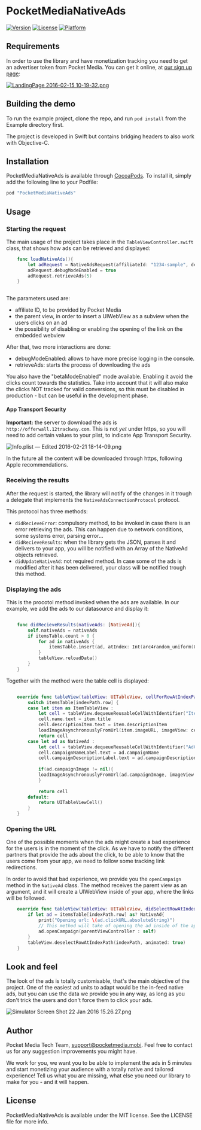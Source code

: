 # PocketMediaNativeAds

[![Version](https://img.shields.io/cocoapods/v/PocketMediaNativeAds.svg?style=flat)](http://cocoapods.org/pods/PocketMediaNativeAds)
[![License](https://img.shields.io/cocoapods/l/PocketMediaNativeAds.svg?style=flat)](http://cocoapods.org/pods/PocketMediaNativeAds)
[![Platform](https://img.shields.io/cocoapods/p/PocketMediaNativeAds.svg?style=flat)](http://cocoapods.org/pods/PocketMediaNativeAds)

## Requirements

In order to use the library and have monetization tracking you need to get an advertiser token from Pocket Media. You can get it online, at [our sign up page](http://nativeads.pocketmedia.mobi/signup.html):

[![LandingPage 2016-02-15 10-19-32.png](https://bitbucket.org/repo/46g5gL/images/3248517185-LandingPage%202016-02-15%2010-19-32.png)](http://nativeads.pocketmedia.mobi/signup.html)


## Building the demo

To run the example project, clone the repo, and run `pod install` from the Example directory first.

The project is developed in Swift but contains bridging headers to also work with Objective-C.


## Installation

PocketMediaNativeAds is available through [CocoaPods](http://cocoapods.org). To install
it, simply add the following line to your Podfile:

```ruby
pod "PocketMediaNativeAds"
```

## Usage

### Starting the request
The main usage of the project takes place in the ```TableViewController.swift``` class, that shows how ads can be retrieved and displayed:

```swift
    func loadNativeAds(){
        let adRequest = NativeAdsRequest(affiliateId: "1234-sample", delegate: self, parentView: self.view, followRedirectsInBackground: true)
        adRequest.debugModeEnabled = true
        adRequest.retrieveAds(5)
    }
 
```

The parameters used are:

- affiliate ID, to be provided by Pocket Media
- the parent view, in order to insert a UIWebView as a subview when the users clicks on an ad
- the possibility of disabling or enabling the opening of the link on the embedded webview

After that, two more interactions are done:
- debugModeEnabled: allows to have more precise logging in the console. 
- retrieveAds: starts the process of downloading the ads

You also have the "betaModeEnabled" mode available. Enabling it avoid the clicks count towards the statistics. Take into account that it will also make the clicks NOT tracked for valid conversions, so this must be disabled in production - but can be useful in the development phase. 


#### App Transport Security

**Important:** the server to download the ads is ```http://offerwall.12trackway.com```. This is not *yet* under https, so you will need to add certain values to your plist, to indicate App Transport Security. 

![Info.plist — Edited 2016-02-21 18-14-09.png](https://bitbucket.org/repo/46g5gL/images/2846838342-Info.plist%20%E2%80%94%20Edited%202016-02-21%2018-14-09.png)

In the future all the content will be downloaded through https, following Apple recommendations.


### Receiving the results
After the request is started, the library will notify of the changes in it trough a delegate that implements the ```NativeAdsConnectionProtocol``` protocol.

This protocol has three methods:

- ```didRecieveError```: compulsory method, to be invoked in case there is an error retrieving the ads. This can happen due to network conditions, some systems error, parsing error...
- ```didRecieveResults```: when the library gets the JSON, parses it and delivers to your app, you will be notified with an Array of the NativeAd objects retrieved.
- ```didUpdateNativeAd```: not required method. In case some of the ads is modified after it has been delivered, your class will be notified trough this method.

### Displaying the ads

This is the procotol method invoked when the ads are available. In our example, we add the ads to our datasource and display it:

```swift

    func didRecieveResults(nativeAds: [NativeAd]){
        self.nativeAds = nativeAds
        if itemsTable.count > 0 {
            for ad in nativeAds {
                itemsTable.insert(ad, atIndex: Int(arc4random_uniform(UInt32(itemsTable.count))))
            }
            tableView.reloadData()
        }
    }
```

Together with the method were the table cell is displayed:

```swift

    override func tableView(tableView: UITableView, cellForRowAtIndexPath indexPath: NSIndexPath) -> UITableViewCell {
        switch itemsTable[indexPath.row] {
        case let item as ItemTableView :
            let cell = tableView.dequeueReusableCellWithIdentifier("ItemCell", forIndexPath:indexPath) as! ItemCell
            cell.name.text = item.title
            cell.descriptionItem.text = item.descriptionItem
            loadImageAsynchronouslyFromUrl(item.imageURL, imageView: cell.artworkImageView)
            return cell
        case let ad as NativeAd :
            let cell = tableView.dequeueReusableCellWithIdentifier("AdCell", forIndexPath:indexPath) as! AdCell
            cell.campaignNameLabel.text = ad.campaignName
            cell.campaignDescriptionLabel.text = ad.campaignDescription
            
            if(ad.campaignImage != nil){
            loadImageAsynchronouslyFromUrl(ad.campaignImage, imageView: cell.campaignImageView)
            }
            
            return cell
        default:
            return UITableViewCell()
        }
    }
```

### Opening the URL

One of the possible moments when the ads might create a bad experience for the users is in the moment of the click. As we have to notify the different partners that provide the ads about the click, to be able to know that the users come from your app, we need to follow some tracking link redirections. 

In order to avoid that bad experience, we provide you the ```openCampaign``` method in the ```NativeAd``` class. The method receives the parent view as an argument, and it will create a UIWebView inside of your app, where the links will be followed.

```swift
    override func tableView(tableView: UITableView, didSelectRowAtIndexPath indexPath: NSIndexPath) {
        if let ad = itemsTable[indexPath.row] as? NativeAd{
            print("Opening url: \(ad.clickURL.absoluteString)")
            // This method will take of opening the ad inside of the app, until we have an iTunes url
            ad.openCampaign(parentViewController : self)
        }
        tableView.deselectRowAtIndexPath(indexPath, animated: true)
    }
```


## Look and feel

The look of the ads is totally customisable, that's the main objective of the project. One of the easiest ad units to adapt would be the in-feed native ads, but you can use the data we provide you in any way, as long as you don't trick the users and don't force them to click your ads.

![Simulator Screen Shot 22 Jan 2016 15.26.27.png](https://bitbucket.org/repo/46g5gL/images/3807516826-Simulator%20Screen%20Shot%2022%20Jan%202016%2015.26.27.png)

## Author

Pocket Media Tech Team, [support@pocketmedia.mobi](mailto:support@pocketmedia.mobi). Feel free to contact us for any suggestion improvements you might have. 

We work for you, we want you to be able to implement the ads in 5 minutes and start monetizing your audience with a totally native and tailored experience! Tell us what you are missing, what else you need our library to make for you - and it will happen.

## License

PocketMediaNativeAds is available under the MIT license. See the LICENSE file for more info.